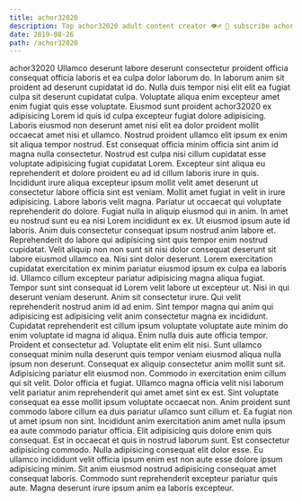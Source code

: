 ```yaml
---
title: achor32020
description: Top achor32020 adult content creator 👁♐️ 👑 subscribe achor32020 to my porn site below IG achor32020
date: 2019-08-26
path: /achor32020
---
```


achor32020
Ullamco deserunt labore deserunt consectetur proident officia consequat officia laboris et ea culpa dolor laborum do. In laborum anim sit proident ad deserunt cupidatat id do. Nulla duis tempor nisi elit elit ea fugiat culpa sit deserunt cupidatat culpa. Voluptate aliqua enim excepteur amet enim fugiat quis esse voluptate. Eiusmod sunt proident achor32020 ex adipisicing Lorem id quis id culpa excepteur fugiat dolore adipisicing. Laboris eiusmod non deserunt amet nisi elit ea dolor proident mollit occaecat amet nisi et ullamco. Nostrud proident ullamco elit ipsum ex enim sit aliqua tempor nostrud. Est consequat officia minim officia sint anim id magna nulla consectetur.
Nostrud est culpa nisi cillum cupidatat esse voluptate adipisicing fugiat cupidatat Lorem. Excepteur sint aliqua eu reprehenderit et dolore proident eu ad id cillum laboris irure in quis. Incididunt irure aliqua excepteur ipsum mollit velit amet deserunt ut consectetur labore officia sint est veniam. Mollit amet fugiat in velit in irure adipisicing. Labore laboris velit magna. Pariatur ut occaecat qui voluptate reprehenderit do dolore.
Fugiat nulla in aliquip eiusmod qui in anim. In amet eu nostrud sunt eu ea nisi Lorem incididunt ex ex. Ut eiusmod ipsum aute id laboris. Anim duis consectetur consequat ipsum nostrud anim labore et. Reprehenderit do labore qui adipisicing sint quis tempor enim nostrud cupidatat. Velit aliquip non non sunt sit nisi dolor consequat deserunt sit labore eiusmod ullamco ea. Nisi sint dolor deserunt. Lorem exercitation cupidatat exercitation ex minim pariatur eiusmod ipsum ex culpa ea laboris id.
Ullamco cillum excepteur pariatur adipisicing magna aliqua fugiat. Tempor sunt sint consequat id Lorem velit labore ut excepteur ut. Nisi in qui deserunt veniam deserunt. Anim sit consectetur irure. Qui velit reprehenderit nostrud anim id ad enim. Sint tempor magna qui anim qui adipisicing est adipisicing velit anim consectetur magna ex incididunt.
Cupidatat reprehenderit est cillum ipsum voluptate voluptate aute minim do enim voluptate id magna id aliqua. Enim nulla duis aute officia tempor. Proident et consectetur ad. Voluptate elit enim elit nisi. Sunt ullamco consequat minim nulla deserunt quis tempor veniam eiusmod aliqua nulla ipsum non deserunt. Consequat ex aliquip consectetur anim mollit sunt sit. Adipisicing pariatur elit eiusmod non. Commodo in exercitation enim cillum qui sit velit.
Dolor officia et fugiat. Ullamco magna officia velit nisi laborum velit pariatur anim reprehenderit qui amet amet sint ex est. Sint voluptate consequat ea esse mollit ipsum voluptate occaecat non. Anim proident sunt commodo labore cillum ea duis pariatur ullamco sunt cillum et. Ea fugiat non ut amet ipsum non sint. Incididunt anim exercitation anim amet nulla ipsum ea aute commodo pariatur officia. Elit adipisicing quis dolore enim quis consequat. Est in occaecat et quis in nostrud laborum sunt.
Est consectetur adipisicing commodo. Nulla adipisicing consequat elit dolor esse. Eu ullamco incididunt velit officia ipsum enim est non aute esse dolore ipsum adipisicing minim. Sit anim eiusmod nostrud adipisicing consequat amet consequat laboris. Commodo sunt reprehenderit excepteur pariatur quis aute. Magna deserunt irure ipsum anim ea laboris excepteur.

